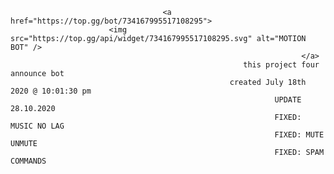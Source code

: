 
                                                              
                                      <a href="https://top.gg/bot/734167995517108295">
                          <img src="https://top.gg/api/widget/734167995517108295.svg" alt="MOTION BOT" />
                                                                     </a>
                                                        this project four announce bot 
                                                     created July 18th 2020 @ 10:01:30 pm
                                                               UPDATE 28.10.2020
                                                               FIXED: MUSIC NO LAG
                                                               FIXED: MUTE UNMUTE
                                                               FIXED: SPAM COMMANDS
